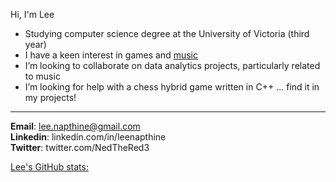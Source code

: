 Hi, I'm Lee

* Studying computer science degree at the University of Victoria (third year)<br>
* I have a keen interest in games and [music](https://open.spotify.com/artist/50gZGkC4xYd5vJUBEnXwXP) <br>
* I’m looking to collaborate on data analytics projects, particularly related to music <br>
* I’m looking for help with a chess hybrid game written in C++ ... find it in my projects! <br>
---
**Email**: lee.napthine@gmail.com <br>
**Linkedin**: linkedin.com/in/leenapthine <br>
**Twitter**: twitter.com/NedTheRed3 <br>

[Lee's GitHub stats:]()
